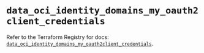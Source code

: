 # `data_oci_identity_domains_my_oauth2client_credentials`

Refer to the Terraform Registry for docs: [`data_oci_identity_domains_my_oauth2client_credentials`](https://registry.terraform.io/providers/hashicorp/oci/7.19.0/docs/data-sources/identity_domains_my_oauth2client_credentials).
